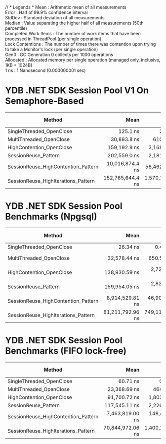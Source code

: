 // * Legends *
Mean                 : Arithmetic mean of all
measurements                                                                                                                                                                           
Error                : Half of 99.9% confidence
interval                                                                                                                                                                             
StdDev               : Standard deviation of all
measurements                                                                                                                                                                        
Median               : Value separating the higher half of all measurements (50th
percentile)                                                                                                                                        
Completed Work Items : The number of work items that have been processed in ThreadPool (per single
operation)                                                                                                                        
Lock Contentions     : The number of times there was contention upon trying to take a Monitor's lock (per single
operation)                                                                                                          
Gen0                 : GC Generation 0 collects per 1000
operations                                                                                                                                                                  
Allocated            : Allocated memory per single operation (managed only, inclusive, 1KB =
1024B)                                                                                                                                  
1 ns                 : 1 Nanosecond (0.000000001 sec)

# YDB .NET SDK Session Pool V1 On Semaphore-Based

| Method                              |             Mean |           Error |          StdDev | Completed Work Items | Lock Contentions |      Gen0 |     Gen1 |  Allocated |
|-------------------------------------|-----------------:|----------------:|----------------:|---------------------:|-----------------:|----------:|---------:|-----------:|
| SingleThreaded_OpenClose            |         125.1 ns |         2.54 ns |         2.37 ns |                    - |                - |    0.0257 |        - |      216 B |
| MultiThreaded_OpenClose             |      30,893.8 ns |       610.63 ns |       895.06 ns |              40.0002 |           0.3741 |    1.4038 |        - |    11573 B |
| HighContention_OpenClose            |     159,192.9 ns |     3,168.43 ns |     6,752.19 ns |             230.7124 |           5.6448 |    8.7891 |   0.4883 |    74723 B |
| SessionReuse_Pattern                |     202,559.0 ns |     2,181.67 ns |     1,934.00 ns |             220.0027 |           5.4810 |    5.8594 |        - |    50510 B |
| SessionReuse_HighContention_Pattern |  10,016,874.4 ns |    58,462.60 ns |    54,685.95 ns |           19707.6719 |         165.5469 |  921.8750 | 140.6250 |  7729448 B |
| SessionReuse_HighIterations_Pattern | 152,765,644.4 ns | 1,570,755.95 ns | 1,469,286.09 ns |          200020.0000 |        1751.2500 | 5000.0000 |        - | 43207568 B |

# YDB .NET SDK Session Pool Benchmarks (Npgsql)

| Method                              |             Mean |          Error |         StdDev | Completed Work Items | Lock Contentions |     Gen0 |    Gen1 | Allocated |
|-------------------------------------|-----------------:|---------------:|---------------:|---------------------:|-----------------:|---------:|--------:|----------:|
| SingleThreaded_OpenClose            |         26.34 ns |       0.476 ns |       0.422 ns |                    - |                - |        - |       - |         - |                                       
| MultiThreaded_OpenClose             |     32,578.44 ns |     650.578 ns |   1,583.596 ns |              40.0028 |           0.4411 |   0.8545 |       - |    7251 B |
| HighContention_OpenClose            |    138,930.59 ns |   2,729.363 ns |   4,990.795 ns |             209.1182 |           3.5857 |   4.8828 |       - |   40566 B |
| SessionReuse_Pattern                |    159,954.05 ns |   2,820.324 ns |   4,044.825 ns |             220.0000 |           6.0381 |   0.7324 |       - |    7307 B |
| SessionReuse_HighContention_Pattern |  8,914,529.81 ns |  46,900.448 ns |  41,576.026 ns |           19756.6563 |         149.0469 | 625.0000 | 93.7500 | 5289794 B |
| SessionReuse_HighIterations_Pattern | 81,211,792.96 ns | 749,115.160 ns | 664,071.077 ns |          200020.0000 |         614.8571 |        - |       - |    7458 B |

# YDB .NET SDK Session Pool Benchmarks (FIFO lock-free)

| Method                              |             Mean |            Error |           StdDev | Completed Work Items | Lock Contentions |     Gen0 |     Gen1 | Allocated |
|-------------------------------------|-----------------:|-----------------:|-----------------:|---------------------:|-----------------:|---------:|---------:|----------:|
| SingleThreaded_OpenClose            |         60.71 ns |         0.441 ns |         0.368 ns |                    - |                - |   0.0038 |        - |      32 B |                                                           
| MultiThreaded_OpenClose             |     23,368.69 ns |       464.175 ns |     1,129.867 ns |              40.0049 |                - |   0.9460 |        - |    7887 B |
| HighContention_OpenClose            |     91,700.72 ns |     1,803.206 ns |     3,842.780 ns |             204.6633 |           0.0007 |   5.0049 |        - |   41951 B |
| SessionReuse_Pattern                |    117,545.11 ns |     2,226.365 ns |     4,014.595 ns |             220.0000 |           0.0001 |   1.5869 |        - |   13656 B |
| SessionReuse_HighContention_Pattern |  7,463,819.00 ns |   148,409.083 ns |   364,050.038 ns |           19044.6172 |           1.1719 | 765.6250 | 125.0000 | 6367528 B |
| SessionReuse_HighIterations_Pattern | 70,844,972.06 ns | 1,400,128.942 ns | 3,589,066.009 ns |          200020.0000 |                - | 750.0000 |        - | 6407440 B |